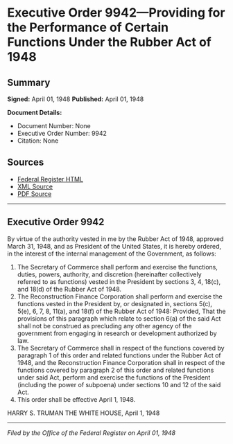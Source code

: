 # Executive Order 9942—Providing for the Performance of Certain Functions Under the Rubber Act of 1948

## Summary

**Signed:** April 01, 1948
**Published:** April 01, 1948

**Document Details:**
- Document Number: None
- Executive Order Number: 9942
- Citation: None

## Sources
- [Federal Register HTML](https://www.presidency.ucsb.edu/documents/executive-order-9942-providing-for-the-performance-certain-functions-under-the-rubber-act)
- [XML Source](None)
- [PDF Source](None)

---

## Executive Order 9942

By virtue of the authority vested in me by the Rubber Act of 1948, approved March 31, 1948, and as President of the United States, it is hereby ordered, in the interest of the internal management of the Government, as follows:
1. The Secretary of Commerce shall perform and exercise the functions, duties, powers, authority, and discretion (hereinafter collectively referred to as functions) vested in the President by sections 3, 4, 18(c), and 18(d) of the Rubber Act of 1948.
2. The Reconstruction Finance Corporation shall perform and exercise the functions vested in the President by, or designated in, sections 5(c), 5(e), 6, 7, 8, 11(a), and 18(f) of the Rubber Act of 1948: Provided, That the provisions of this paragraph which relate to section 6(a) of the said Act shall not be construed as precluding any other agency of the government from engaging in research or development authorized by law.
3. The Secretary of Commerce shall in respect of the functions covered by paragraph 1 of this order and related functions under the Rubber Act of 1948, and the Reconstruction Finance Corporation shall in respect of the functions covered by paragraph 2 of this order and related functions under said Act, perform and exercise the functions of the President (including the power of subpoena) under sections 10 and 12 of the said Act.
4. This order shall be effective April 1, 1948.

HARRY S. TRUMAN
THE WHITE HOUSE,
April 1, 1948

---

*Filed by the Office of the Federal Register on April 01, 1948*
